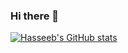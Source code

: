 ### Hi there 👋

[![Hasseeb's GitHub stats](https://github-readme-stats.vercel.app/api?username=hxsseeb&theme=radical&count_private=true)](https://github.com/anuraghazra/github-readme-stats)

